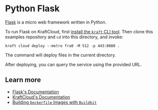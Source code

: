 # Python Flask

[Flask](https://flask.palletsprojects.com/en/3.0.x/) is a micro web framework written in Python.

To run Flask on KraftCloud, first [install the `kraft` CLI tool](https://unikraft.org/docs/cli).
Then clone this examples repository and `cd` into this directory, and invoke:

```console
kraft cloud deploy --metro fra0 -M 512 -p 443:8080 .
```

The command will deploy files in the current directory.

After deploying, you can query the service using the provided URL.

## Learn more

- [Flask's Documentation](https://flask.palletsprojects.com/en/3.0.x/)
- [KraftCloud's Documentation](https://docs.kraft.cloud)
- [Building `Dockerfile` Images with `Buildkit`](https://unikraft.org/guides/building-dockerfile-images-with-buildkit)
